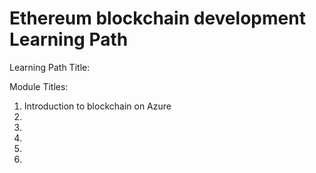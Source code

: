 # Ethereum blockchain development Learning Path

Learning Path Title:

Module Titles:

1. Introduction to blockchain on Azure
2. 
3.
4.
5.
6.
